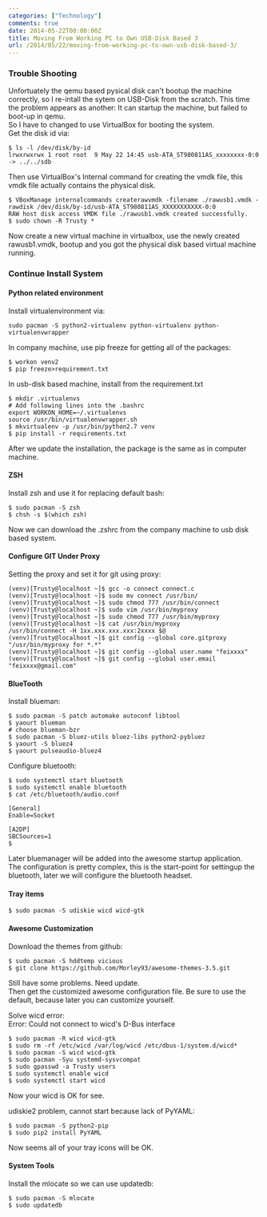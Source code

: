 ```yaml
---
categories: ["Technology"]
comments: true
date: 2014-05-22T00:00:00Z
title: Moving From Working PC to Own USB-Disk Based 3
url: /2014/05/22/moving-from-working-pc-to-own-usb-disk-based-3/
---
```


### Trouble Shooting
Unfortuately the qemu based pysical disk can't bootup the machine correctly, so I re-intall the sytem on USB-Disk from the scratch. This time the problem appears as another: It can startup the machine, but failed to boot-up in qemu.     
So I have to changed to use VirtualBox for booting the system.     
Get the disk id via:    

```
$ ls -l /dev/disk/by-id
lrwxrwxrwx 1 root root  9 May 22 14:45 usb-ATA_ST980811AS_xxxxxxxx-0:0 -> ../../sdb

```
Then use VirtualBox's Internal command for creating the vmdk file, this vmdk file actually contains the physical disk.    

```
$ VBoxManage internalcommands createrawvmdk -filename ./rawusb1.vmdk -rawdisk /dev/disk/by-id/usb-ATA_ST980811AS_XXXXXXXXXXX-0:0
RAW host disk access VMDK file ./rawusb1.vmdk created successfully.
$ sudo chown -R Trusty *

```
Now create a new virtual machine in virtualbox, use the newly created rawusb1.vmdk, bootup and you got the physical disk based virtual machine running.    
### Continue Install System

#### Python related environment
Install virtualenvironment via: 

```
sudo pacman -S python2-virtualenv python-virtualenv python-virtualenvwrapper

```
In company machine, use pip freeze for getting all of the packages:   

```
$ workon venv2
$ pip freeze>requirement.txt

```
In usb-disk based machine, install from the requirement.txt

```
$ mkdir .virtualenvs
# Add following lines into the .bashrc
export WORKON_HOME=~/.virtualenvs
source /usr/bin/virtualenvwrapper.sh
$ mkvirtualenv -p /usr/bin/python2.7 venv
$ pip install -r requirements.txt

```
After we update the installation, the package is the same as in computer machine.  

#### ZSH
Install zsh and use it for replacing default bash:     

```
$ sudo pacman -S zsh
$ chsh -s $(which zsh)

```
Now we can download the .zshrc from the company machine to usb disk based system.    

#### Configure GIT Under Proxy
Setting the proxy and set it for git using proxy:   

```
(venv)[Trusty@localhost ~]$ gcc -o connect connect.c 
(venv)[Trusty@localhost ~]$ sudo mv connect /usr/bin/
(venv)[Trusty@localhost ~]$ sudo chmod 777 /usr/bin/connect 
(venv)[Trusty@localhost ~]$ sudo vim /usr/bin/myproxy
(venv)[Trusty@localhost ~]$ sudo chmod 777 /usr/bin/myproxy
(venv)[Trusty@localhost ~]$ cat /usr/bin/myproxy 
/usr/bin/connect -H 1xx.xxx.xxx.xxx:2xxxx $@
(venv)[Trusty@localhost ~]$ git config --global core.gitproxy "/usr/bin/myproxy for *.*"
(venv)[Trusty@localhost ~]$ git config --global user.name "feixxxx"
(venv)[Trusty@localhost ~]$ git config --global user.email "feixxxx@gmail.com"

```

#### BlueTooth
Install blueman:    

```
$ sudo pacman -S patch automake autoconf libtool 
$ yaourt blueman
# choose blueman-bzr
$ sudo pacman -S bluez-utils bluez-libs python2-pybluez
$ yaourt -S bluez4
$ yaourt pulseaudio-bluez4

```
Configure bluetooth:   

```
$ sudo systemctl start bluetooth
$ sudo systemctl enable bluetooth
$ cat /etc/bluetooth/audio.conf

[General]
Enable=Socket

[A2DP]
SBCSources=1
$ 

```
Later bluemanager will be added into the awesome startup application.    
The configuration is pretty complex, this is the start-point for settingup the bluetooth, later we will configure the bluetooth headset.    
####  Tray items 

```
$ sudo pacman -S udiskie wicd wicd-gtk

```

#### Awesome Customization
Download the themes from github:    

```
$ sudo pacman -S hddtemp vicious
$ git clone https://github.com/Morley93/awesome-themes-3.5.git

```
Still have some problems. Need update.    
Then get the customized awesome configuration file. Be sure to use the default, because later you can customize yourself.    

Solve wicd error:    
Error:  Could not connect to wicd's D-Bus interface

```
$ sudo pacman -R wicd wicd-gtk
$ sudo rm -rf /etc/wicd /var/log/wicd /etc/dbus-1/system.d/wicd*
$ sudo pacman -S wicd wicd-gtk
$ sudo pacman -Syu systemd-sysvcompat
$ sudo gpasswd -a Trusty users
$ sudo systemctl enable wicd
$ sudo systemctl start wicd

```
Now your wicd is OK for see.      


udiskie2 problem, cannot start because lack of PyYAML:    

```
$ sudo pacman -S python2-pip
$ sudo pip2 install PyYAML

```

Now seems all of your tray icons will be OK.    

#### System Tools
Install the mlocate so we can use updatedb:    

```
$ sudo pacman -S mlocate
$ sudo updatedb

```

